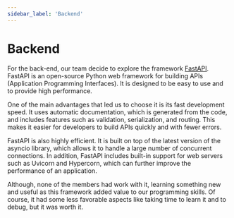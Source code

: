 ```yaml
---
sidebar_label: 'Backend'
---
```


# Backend

For the back-end, our team decide to explore the framework [FastAPI](https://fastapi.tiangolo.com/). FastAPI is an open-source Python web framework for building APIs (Application Programming Interfaces). It is designed to be easy to use and to provide high performance.

One of the main advantages that led us to choose it is its fast development speed. It uses automatic documentation, which is generated from the code, and includes features such as validation, serialization, and routing. This makes it easier for developers to build APIs quickly and with fewer errors.

FastAPI is also highly efficient. It is built on top of the latest version of the asyncio library, which allows it to handle a large number of concurrent connections. In addition, FastAPI includes built-in support for web servers such as Uvicorn and Hypercorn, which can further improve the performance of an application.

Although, none of the members had work with it, learning something new and useful as this framework added value to our programming skills. Of course, it had some less favorable aspects like taking time to learn it and to debug, but it was worth it. 